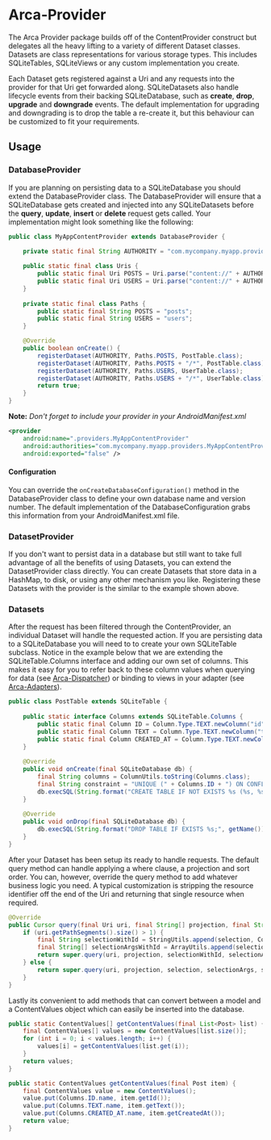 # Arca-Provider

The Arca Provider package builds off of the ContentProvider construct but delegates all the heavy lifting to a variety of different Dataset classes. Datasets are class representations for various storage types. This includes SQLiteTables, SQLiteViews or any custom implementation you create.

Each Dataset gets registered against a Uri and any requests into the provider for that Uri get forwarded along. SQLiteDatasets also handle lifecycle events from their backing SQLiteDatabase, such as **create**, **drop**, **upgrade** and **downgrade** events. The default implementation for upgrading and downgrading is to drop the table a re-create it, but this behaviour can be customized to fit your requirements.

## Usage

### DatabaseProvider

If you are planning on persisting data to a SQLiteDatabase you should extend the DatabaseProvider class. The DatabaseProvider will ensure that a SQLiteDatabase gets created and injected into any SQLiteDatasets before the **query**, **update**, **insert** or **delete** request gets called. Your implementation might look something like the following:

```java
public class MyAppContentProvider extends DatabaseProvider {

    private static final String AUTHORITY = "com.mycompany.myapp.providers.MyAppContentProvider";
    
    public static final class Uris {
		public static final Uri POSTS = Uri.parse("content://" + AUTHORITY + "/" + Paths.POSTS);
		public static final Uri USERS = Uri.parse("content://" + AUTHORITY + "/" + Paths.USERS);
	}
	
	private static final class Paths {
		public static final String POSTS = "posts";
		public static final String USERS = "users";
	}

	@Override
	public boolean onCreate() {
		registerDataset(AUTHORITY, Paths.POSTS, PostTable.class);
		registerDataset(AUTHORITY, Paths.POSTS + "/*", PostTable.class);
		registerDataset(AUTHORITY, Paths.USERS, UserTable.class);
		registerDataset(AUTHORITY, Paths.USERS + "/*", UserTable.class);
		return true;
	}
}
```

**Note:** *Don't forget to include your provider in your AndroidManifest.xml*

```xml
<provider
	android:name=".providers.MyAppContentProvider"
	android:authorities="com.mycompany.myapp.providers.MyAppContentProvider"
	android:exported="false" />
```

#### Configuration

You can override the ```onCreateDatabaseConfiguration()``` method in the DatabaseProvider class to define your own database name and version number. The default implementation of the DatabaseConfiguration grabs this information from your AndroidManifest.xml file.

### DatasetProvider

If you don't want to persist data in a database but still want to take full advantage of all the benefits of using Datasets, you can extend the DatasetProvider class directly. You can create Datasets that store data in a HashMap, to disk, or using any other mechanism you like. Registering these Datasets with the provider is the similar to the example shown above.

### Datasets

After the request has been filtered through the ContentProvider, an individual Dataset will handle the requested action. If you are persisting data to a SQLiteDatabase you will need to to create your own SQLiteTable subclass. Notice in the example below that we are extending the SQLiteTable.Columns interface and adding our own set of columns. This makes it easy for you to refer back to these column values when querying for data (see [Arca-Dispatcher](../../Arca-App/Arca-Dispatcher)) or binding to views in your adapter (see [Arca-Adapters](../../Arca-App/Arca-Adapters)).

```java
public class PostTable extends SQLiteTable {
    
	public static interface Columns extends SQLiteTable.Columns {
        public static final Column ID = Column.Type.TEXT.newColumn("id");
        public static final Column TEXT = Column.Type.TEXT.newColumn("text");
        public static final Column CREATED_AT = Column.Type.TEXT.newColumn("created_at");
	}
	
	@Override
	public void onCreate(final SQLiteDatabase db) {
		final String columns = ColumnUtils.toString(Columns.class);
		final String constraint = "UNIQUE (" + Columns.ID + ") ON CONFLICT REPLACE";
		db.execSQL(String.format("CREATE TABLE IF NOT EXISTS %s (%s, %s);", getName(), columns, constraint));
	}
	
	@Override
	public void onDrop(final SQLiteDatabase db) {
		db.execSQL(String.format("DROP TABLE IF EXISTS %s;", getName()));
	}
}
```

After your Dataset has been setup its ready to handle requests. The default query method can handle applying a where clause, a projection and sort order. You can, however, override the query method to add whatever business logic you need. A typical customization is stripping the resource identifier off the end of the Uri and returning that single resource when required.

```java
@Override
public Cursor query(final Uri uri, final String[] projection, final String selection, final String[] selectionArgs, final String sortOrder) {
	if (uri.getPathSegments().size() > 1) { 
		final String selectionWithId = StringUtils.append(selection, Columns.ID + "=?", " AND ");
		final String[] selectionArgsWithId = ArrayUtils.append(selectionArgs, new String[] { uri.getLastPathSegment() });
		return super.query(uri, projection, selectionWithId, selectionArgsWithId, sortOrder);
	} else {
		return super.query(uri, projection, selection, selectionArgs, sortOrder);
	}
}
```

Lastly its convenient to add methods that can convert between a model and a ContentValues object which can easily be inserted into the database.

```java
public static ContentValues[] getContentValues(final List<Post> list) {
	final ContentValues[] values = new ContentValues[list.size()];
	for (int i = 0; i < values.length; i++) {
		values[i] = getContentValues(list.get(i));
	}
	return values;
}

public static ContentValues getContentValues(final Post item) {
	final ContentValues value = new ContentValues();
    value.put(Columns.ID.name, item.getId());
    value.put(Columns.TEXT.name, item.getText());
    value.put(Columns.CREATED_AT.name, item.getCreatedAt());
    return value;
}
```